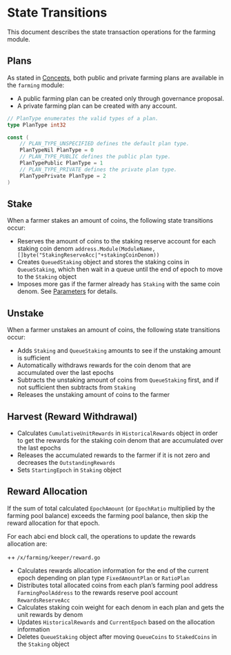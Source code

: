 <!-- order: 3 -->

 # State Transitions

This document describes the state transaction operations for the farming module.

## Plans

As stated in [Concepts](01_concepts.md), both public and private farming plans are available in the `farming` module:

- A public farming plan can be created only through governance proposal.
- A private farming plan can be created with any account. 


```go
// PlanType enumerates the valid types of a plan.
type PlanType int32

const (
    // PLAN_TYPE_UNSPECIFIED defines the default plan type.
    PlanTypeNil PlanType = 0
    // PLAN_TYPE_PUBLIC defines the public plan type.
    PlanTypePublic PlanType = 1
    // PLAN_TYPE_PRIVATE defines the private plan type.
    PlanTypePrivate PlanType = 2
)
```

## Stake

When a farmer stakes an amount of coins, the following state transitions occur:

- Reserves the amount of coins to the staking reserve account for each staking coin denom `address.Module(ModuleName, []byte("StakingReserveAcc|"+stakingCoinDenom))` 
- Creates `QueuedStaking` object and stores the staking coins in `QueueStaking`, which then  wait in a queue until the end of epoch to move to the `Staking` object
- Imposes more gas if the farmer already has `Staking` with the same coin denom. See [Parameters](07_params.md#DelayedStakingGasFee) for details.

## Unstake

When a farmer unstakes an amount of coins, the following state transitions occur:

- Adds `Staking` and `QueueStaking` amounts to see if the unstaking amount is sufficient
- Automatically withdraws rewards for the coin denom that are accumulated over the last epochs
- Subtracts the unstaking amount of coins from `QueueStaking` first, and if not sufficient then subtracts from `Staking`
- Releases the unstaking amount of coins to the farmer

## Harvest (Reward Withdrawal)

- Calculates `CumulativeUnitRewards` in `HistoricalRewards` object in order to get the rewards for the staking coin denom that are accumulated over the last epochs 
- Releases the accumulated rewards to the farmer if it is not zero and decreases the `OutstandingRewards`
- Sets `StartingEpoch` in `Staking` object

## Reward Allocation

If the sum of total calculated `EpochAmount` (or `EpochRatio` multiplied by the farming pool balance) exceeds the farming pool balance, then skip the reward allocation for that epoch.

For each abci end block call, the operations to update the rewards allocation are:

++ `/x/farming/keeper/reward.go`

- Calculates rewards allocation information for the end of the current epoch depending on plan type `FixedAmountPlan` or `RatioPlan`
- Distributes total allocated coins from each plan’s farming pool address `FarmingPoolAddress` to the rewards reserve pool account `RewardsReserveAcc`
- Calculates staking coin weight for each denom in each plan and gets the unit rewards by denom
- Updates `HistoricalRewards` and `CurrentEpoch` based on the allocation information
- Deletes `QueueStaking` object after moving `QueueCoins` to `StakedCoins` in the `Staking` object